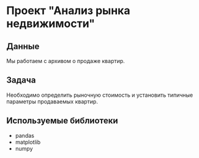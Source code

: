 # Проект "Анализ рынка недвижимости"
## Данные
 Мы работаем с архивом о продаже квартир.

## Задача
Необходимо определить рыночную стоимость и установить типичные параметры продаваемых квартир.

## Используемые библиотеки
- pandas
- matplotlib
- numpy
